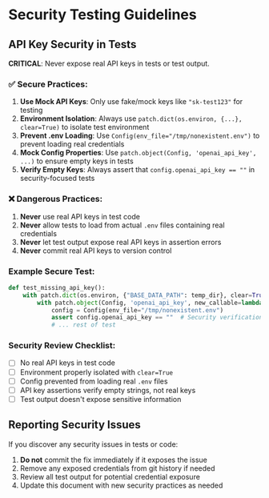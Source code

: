# Security Testing Guidelines

## API Key Security in Tests

**CRITICAL**: Never expose real API keys in tests or test output.

### ✅ Secure Practices:

1. **Use Mock API Keys**: Only use fake/mock keys like `"sk-test123"` for testing
2. **Environment Isolation**: Always use `patch.dict(os.environ, {...}, clear=True)` to isolate test environment
3. **Prevent .env Loading**: Use `Config(env_file="/tmp/nonexistent.env")` to prevent loading real credentials
4. **Mock Config Properties**: Use `patch.object(Config, 'openai_api_key', ...)` to ensure empty keys in tests
5. **Verify Empty Keys**: Always assert that `config.openai_api_key == ""` in security-focused tests

### ❌ Dangerous Practices:

1. **Never** use real API keys in test code
2. **Never** allow tests to load from actual `.env` files containing real credentials
3. **Never** let test output expose real API keys in assertion errors
4. **Never** commit real API keys to version control

### Example Secure Test:

```python
def test_missing_api_key():
    with patch.dict(os.environ, {"BASE_DATA_PATH": temp_dir}, clear=True):
        with patch.object(Config, 'openai_api_key', new_callable=lambda: property(lambda self: "")):
            config = Config(env_file="/tmp/nonexistent.env")
            assert config.openai_api_key == ""  # Security verification
            # ... rest of test
```

### Security Review Checklist:

- [ ] No real API keys in test code
- [ ] Environment properly isolated with `clear=True`
- [ ] Config prevented from loading real `.env` files
- [ ] API key assertions verify empty strings, not real keys
- [ ] Test output doesn't expose sensitive information

## Reporting Security Issues

If you discover any security issues in tests or code:

1. **Do not** commit the fix immediately if it exposes the issue
2. Remove any exposed credentials from git history if needed
3. Review all test output for potential credential exposure
4. Update this document with new security practices as needed
